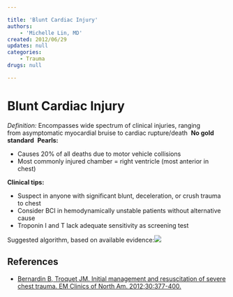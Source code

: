 ```yaml
---

title: 'Blunt Cardiac Injury'
authors:
    - 'Michelle Lin, MD'
created: 2012/06/29
updates: null
categories:
    - Trauma
drugs: null

---
```




# Blunt Cardiac Injury

*Definition:* Encompasses wide spectrum of clinical injuries, ranging from asymptomatic myocardial bruise to cardiac rupture/death 
**No gold standard** 
**Pearls:**

-   Causes 20% of all deaths due to motor vehicle collisions
-   Most commonly injured chamber = right ventricle (most anterior in chest) 

**Clinical tips:**

-   Suspect in anyone with significant blunt, deceleration, or crush trauma to chest
-   Consider BCI in hemodynamically unstable patients without alternative cause
-   Troponin I and T lack adequate sensitivity as screening test  

Suggested algorithm, based on available evidence:![](https://d2p53dh3qxfm0x.cloudfront.net/uploads/img/1jy/2/c/8c3fbce9-2dce-5870-898a-100b1aabbbc6/640.png)

## References

-   [Bernardin B, Troquet JM. Initial management and resuscitation of severe chest trauma. EM Clinics of North Am. 2012;30:377-400.](http://www.ncbi.nlm.nih.gov/pubmed/?term=22487111)
